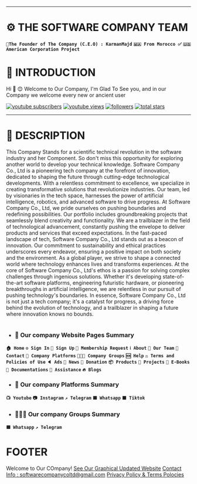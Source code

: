 ---
# ⚙️ THE SOFTWARE COMPANY TEAM

**`🧑The Founder of The Company (C.E.O) : KarmanMajd`**
**`🇲🇦 From Morocco ✅`**
**`🇺🇸 American Corporation Project`**

# 🚀 INTRODUCTION

Hi 👋 😊 Welcome to Our Company, I'm Glad To See you, and in our Company we welcome every new or ancient user 

   <p align="left">
      <a href="https://www.youtube.com/@SoftwareCompany-g2d/">
         <img alt="youtube subscribers" title="Subscribe to my YouTube channel" src="https://custom-icon-badges.demolab.com/youtube/channel/subscribers/UC2WHjPDvbE6O328n17ZGcfg?color=%23E05D44&label=SUBSCRIBE&logo=video&logoColor=white&style=for-the-badge&labelColor=CE4630"/></a> 
      <a href="https://www.youtube.com/c/fknight">
         <img alt="youtube views" title="YouTube views" src="https://custom-icon-badges.demolab.com/youtube/channel/views/UC2WHjPDvbE6O328n17ZGcfg?color=%23E1AD0E&logo=eye&logoColor=white&style=for-the-badge&labelColor=C79600"/></a> 
      <a href="https://github.com/ForrestKnight?tab=followers">
         <img alt="followers" title="Follow me on Github" src="https://custom-icon-badges.demolab.com/github/followers/ForrestKnight?color=236ad3&labelColor=1155ba&style=for-the-badge&logo=person-add&label=Follow&logoColor=white"/></a>
      <a href="https://github.com/ForrestKnight?tab=repositories&sort=stargazers">
         <img alt="total stars" title="Total stars on GitHub" src="https://custom-icon-badges.demolab.com/github/stars/ForrestKnight?color=55960c&style=for-the-badge&labelColor=488207&logo=star"/></a>
   </p>


***

# 🧭 DESCRIPTION

This Company Stands for a scientific technical revolution in the software industry and her Component.
So don't miss this opportunity for exploring another world to develop your technical knowledge.
Software Company Co., Ltd is a pioneering tech company at the forefront of innovation, dedicated to shaping the future through cutting-edge technological developments. With a relentless commitment to excellence, we specialize in creating transformative solutions that revolutionize industries. Our team, led by visionaries in the tech space, harnesses the power of artificial intelligence, robotics, and advanced software to drive progress.
At Software Company Co., Ltd, we pride ourselves on pushing boundaries and redefining possibilities. Our portfolio includes groundbreaking projects that seamlessly blend creativity and functionality. We are a trailblazer in the field of technological advancement, constantly pushing the envelope to deliver products and services that exceed expectations.
In the fast-paced landscape of tech, Software Company Co., Ltd stands out as a beacon of innovation. Our commitment to sustainability and ethical practices underscores every endeavor, ensuring a positive impact on both society and the environment. As a global player, we strive to shape a connected world where technology enhances lives and transforms experiences.
At the core of Software Company Co., Ltd's ethos is a passion for solving complex challenges through ingenious solutions. Whether it's developing state-of-the-art software platforms, engineering futuristic hardware, or pioneering breakthroughs in artificial intelligence, we are relentless in our pursuit of pushing technology's boundaries.
In essence, Software Company Co., Ltd is not just a tech company; it's a catalyst for progress, a driving force behind the evolution of technology, and a trailblazer in shaping a future where innovation knows no bounds.

#
* ### 📄 Our company Website Pages Summary

**`🏠 Home`**
**`⚙️ Sign In`**
**`🚪 Sign Up`**
**`🪪 Membership Request`**
**`ℹ️ About`**
**`🥇 Our Team`**
**`📨 Contact`**
**`🚉 Company Platforms`**
**`🧑‍🤝‍🧑 Company Groups`**
**`🆘 Help`**
**`⚖️ Terms and Policies of Use`**
**`🔈 Ads`**
**`📰 News`**
**`🫶 Donation`**
**`📦 Products`**
**`🚧 Projects`**
**`📖 E-Books`**
**`📃 Documentations`**
**`💬 Assistance`**
**`🔥 Blogs`**

* ### 🚉 Our company Platforms Summary

**`📺 Youtube`**
**`📷 Instagram`**
**`↗️ Telegram`**
**`🟩 Whatsapp`**
**`⬛ Tiktok`**

* ### 🧑‍🤝‍🧑 Our company Groups Summary

**`🟩 Whatsapp`**
**`↗️ Telegram`**

# FOOTER 

Welcome to Our COmpany! [See Our Graphical Updated Website](https://sites.google.com/view/software-company-co-ltd/home?authuser=0)
[Contact Info : softwarecompanycoltd@gmail.com](mailto:softwarecompanycoltd@gmail.com)
[Privacy Policy & Terms Polocies]()
